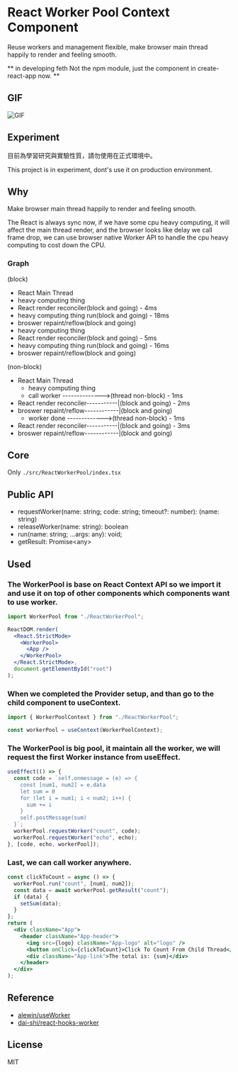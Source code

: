 # React Worker Pool Context Component

Reuse workers and management flexible, make browser main thread happily to render and feeling smooth.

** in developing feth Not the npm module, just the component in create-react-app now. **

## GIF

![GIF](./gif/workergif.gif)

## Experiment

目前為學習研究與實驗性質，請勿使用在正式環境中。

This project is in experiment, dont's use it on production environment.

## Why

Make browser main thread happily to render and feeling smooth.

The React is always sync now, if we have some cpu heavy computing, it will affect the main thread render, and the browser looks like delay we call frame drop, we can use browser native Worker API to handle the cpu heavy computing to cost down the CPU.

### Graph

(block)

- React Main Thread
- heavy computing thing
- React render reconciler(block and going) - 4ms
- heavy computing thing run(block and going) - 18ms
- broswer repaint/reflow(block and going)
- heavy computing thing
- React render reconciler(block and going) - 5ms
- heavy computing thing run(block and going) - 16ms
- broswer repaint/reflow(block and going)

(non-block)

- React Main Thread
  - heavy computing thing
  - call worker -------------->(thread non-block) - 1ms
- React render reconciler-----------|(block and going) - 2ms
- broswer repaint/reflow------------|(block and going)
  - worker done ------------->(thread non-block) - 1ms
- React render reconciler-----------|(block and going) - 3ms
- broswer repaint/reflow------------|(block and going)

## Core

Only `./src/ReactWorkerPool/index.tsx`

## Public API

- requestWorker(name: string; code: string; timeout?: number): (name: string)
- releaseWorker(name: string): boolean
- run(name: string; ...args: any): void;
- getResult: Promise\<any>

## Used

### The WorkerPool is base on React Context API so we import it and use it on top of other components which components want to use worker.

```jsx
import WorkerPool from "./ReactWorkerPool";

ReactDOM.render(
  <React.StrictMode>
    <WorkerPool>
      <App />
    </WorkerPool>
  </React.StrictMode>,
  document.getElementById("root")
);
```

### When we completed the Provider setup, and than go to the child component to useContext.

```jsx
import { WorkerPoolContext } from "./ReactWorkerPool";

const workerPool = useContext(WorkerPoolContext);
```

### The WorkerPool is big pool, it maintain all the worker, we will request the first Worker instance from useEffect.

```jsx
useEffect(() => {
  const code = `self.onmessage = (e) => {
    const [num1, num2] = e.data
    let sum = 0
    for (let i = num1; i < num2; i++) {
      sum += i
    }
    self.postMessage(sum)
  }`;
  workerPool.requestWorker("count", code);
  workerPool.requestWorker("echo", echo);
}, [code, echo, workerPool]);
```

### Last, we can call worker anywhere.

```jsx
const clickToCount = async () => {
  workerPool.run("count", [num1, num2]);
  const data = await workerPool.getResult("count");
  if (data) {
    setSum(data);
  }
};
return (
  <div className="App">
    <header className="App-header">
      <img src={logo} className="App-logo" alt="logo" />
      <button onClick={clickToCount}>Click To Count From Child Thread</button>
      <div className="App-link">The total is: {sum}</div>
    </header>
  </div>
);
```

## Reference

- [alewin/useWorker](https://github.com/alewin/useWorker)
- [dai-shi/react-hooks-worker](https://github.com/dai-shi/react-hooks-worker)

## License

MIT
